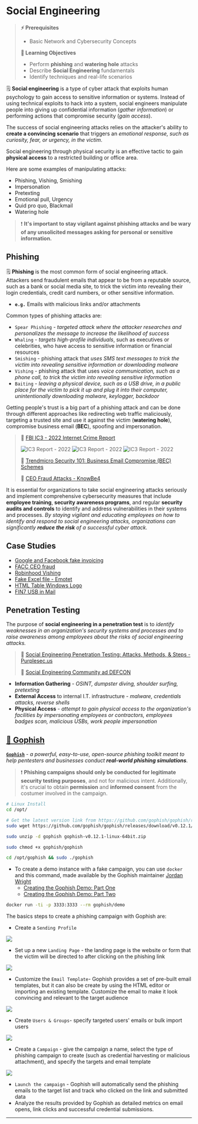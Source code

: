# Social Engineering

> **⚡ Prerequisites**
>
> * Basic Network and Cybersecurity Concepts
>
> **📕 Learning Objectives**
>
> * Perform **phishing** and **watering hole** attacks
> * Describe **Social Engineering** fundamentals
> * Identify techniques and real-life scenarios

🗒️ **Social engineering** is a type of cyber attack that exploits human psychology to gain access to sensitive information or systems. Instead of using technical exploits to hack into a system, social engineers manipulate people into giving up confidential information (_gather information_) or performing actions that compromise security (_gain access_).

The success of social engineering attacks relies on the attacker's ability to **create a convincing scenario** that triggers an _emotional response, such as curiosity, fear, or urgency, in the victim_.

Social engineering through physical security is an effective tactic to gain **physical access** to a restricted building or office area.

Here are some examples of manipulating attacks:

* Phishing, Vishing, Smishing
* Impersonation
* Pretexting
* Emotional pull, Urgency
* Quid pro quo, Blackmail
* Watering hole

> ❗ **It's important to stay vigilant against phishing attacks and be wary of any unsolicited messages asking for personal or sensitive information.**

## Phishing

🗒️ **Phishing** is the most common form of social engineering attack. Attackers send fraudulent emails that appear to be from a reputable source, such as a bank or social media site, to trick the victim into revealing their login credentials, credit card numbers, or other sensitive information.

* **`e.g.`** Emails with malicious links and/or attachments

Common types of phishing attacks are:

* `Spear Phishing` - _targeted attack where the attacker researches and personalizes the message to increase the likelihood of success_
* `Whaling` - _targets high-profile individuals_, such as executives or celebrities, who have access to sensitive information or financial resources
* `Smishing` - phishing attack that _uses SMS text messages to trick the victim into revealing sensitive information or downloading malware_
* `Vishing` - phishing attack that uses _voice communication, such as a phone call, to trick the victim into revealing sensitive information_
* `Baiting` - _leaving a physical device, such as a USB drive, in a public place for the victim to pick it up and plug it into their computer, unintentionally downloading malware, keylogger, backdoor_

Getting people's trust is a big part of a phishing attack and can be done through different approaches like redirecting web traffic maliciously, targeting a trusted site and use it against the victim (**watering hole**), compromise business email (**BEC**), spoofing and impersonation.

> 📌 [FBI IC3 - 2022 Internet Crime Report](https://www.ic3.gov/Media/PDF/AnnualReport/2022\_IC3Report.pdf)
>
> <img src=".gitbook/assets/image-20230430173841740.png" alt="IC3 Report - 2022" data-size="original">
>
> <img src=".gitbook/assets/image-20230430173938810.png" alt="IC3 Report - 2022" data-size="original">
>
> <img src=".gitbook/assets/image-20230430174159761.png" alt="IC3 Report - 2022" data-size="original">
>
> 📌 [Trendmicro Security 101: Business Email Compromise (BEC) Schemes](https://www.trendmicro.com/vinfo/fr/security/news/cybercrime-and-digital-threats/business-email-compromise-bec-schemes)
>
> 📌 [CEO Fraud Attacks - KnowBe4](https://www.knowbe4.com/ceo-fraud)

It is essential for organizations to take social engineering attacks seriously and implement comprehensive cybersecurity measures that include **employee training**, **security awareness programs**, and regular **security audits and controls** to identify and address vulnerabilities in their systems and processes. _By staying vigilant and educating employees on how to identify and respond to social engineering attacks, organizations can significantly **reduce the risk** of a successful cyber attack._

## Case Studies

* [Google and Facebook fake invoicing](https://www.trendmicro.com/vinfo/fr/security/news/cybercrime-and-digital-threats/google-and-facebook-fraudster-pleads-guilty-to-100-million-scam)
* [FACC CEO fraud](https://www.trendmicro.com/vinfo/pl/security/news/cybercrime-and-digital-threats/austrian-aeronautics-company-loses-42m-to-bec-scam)
* [Robinhood Vishing](https://www.bleepingcomputer.com/news/security/robinhood-discloses-data-breach-impacting-7-million-customers/)
* [Fake Excel file - Emotet](https://unit42.paloaltonetworks.com/new-emotet-infection-method/)
* [HTML Table Windows Logo](https://www.microsoft.com/en-us/security/blog/2021/08/18/trend-spotting-email-techniques-how-modern-phishing-emails-hide-in-plain-sight/)
* [FIN7 USB in Mail](https://www.bleepingcomputer.com/news/security/fbi-hackers-use-badusb-to-target-defense-firms-with-ransomware/)

## Penetration Testing

The purpose of **social engineering in a penetration test** is to _identify weaknesses in an organization's security systems and processes and to raise awareness among employees about the risks of social engineering attacks._

> 📌 [Social Engineering Penetration Testing: Attacks, Methods, & Steps - Purplesec.us](https://purplesec.us/social-engineering-penetration-testing/)
>
> 📌 [Social Engineering Community ad DEFCON](https://www.se.community/)

* **Information Gathering** - _OSINT, dumpster diving, shoulder surfing, pretexting_
* **External Access** to internal I.T. infrastructure - _malware, credentials attacks, reverse shells_
* **Physical Access** - _attempt to gain physical access to the organization's facilities by impersonating employees or contractors, employees badges scan, malicious USBs, work people impersonation_

## [🔬 Gophish](https://getgophish.com/)

[**`Gophish`**](https://github.com/gophish/gophish) - _a powerful, easy-to-use, open-source phishing toolkit meant to help pentesters and businesses conduct **real-world phishing simulations**._

> ❗ **Phishing campaigns should only be conducted for legitimate security testing purposes**, and not for malicious intent. Additionally, it's crucial to obtain **permission** and **informed consent** from the costumer involved in the campaign.

```bash
# Linux Install
cd /opt/

# Get the latest version link from https://github.com/gophish/gophish/releases/
sudo wget https://github.com/gophish/gophish/releases/download/v0.12.1/gophish-v0.12.1-linux-64bit.zip

sudo unzip -d gophish gophish-v0.12.1-linux-64bit.zip

sudo chmod +x gophish/gophish

cd /opt/gophish && sudo ./gophish
```

* To create a demo instance with a fake campaign, you can use `docker` and this command, made available by the Gophish maintainer [Jordan Wright](https://github.com/jordan-wright)
  * [Creating the Gophish Demo: Part One](https://getgophish.com/blog/post/2019-01-04-creating-the-gophish-demo-part-one/)
  * [Creating the Gophish Demo: Part Two](https://getgophish.com/blog/post/2019-01-11-creating-the-gophish-demo-part-two/)

```bash
docker run -ti -p 3333:3333 --rm gophish/demo
```

The basics steps to create a phishing campaign with Gophish are:

* Create a `Sending Profile`

![](.gitbook/assets/image-20230430215816312.png)

* Set up a new `Landing Page` - the landing page is the website or form that the victim will be directed to after clicking on the phishing link

![](.gitbook/assets/image-20230430220314084.png)

* Customize the `Email Template`- Gophish provides a set of pre-built email templates, but it can also be create by using the HTML editor or importing an existing template. Customize the email to make it look convincing and relevant to the target audience

![](.gitbook/assets/image-20230430220437682.png)

* Create `Users & Groups`- specify targeted users' emails or bulk import users

![](.gitbook/assets/image-20230430220810824.png)

* Create a `Campaign` - give the campaign a name, select the type of phishing campaign to create (such as credential harvesting or malicious attachment), and specify the targets and email template

![](.gitbook/assets/image-20230430220159433.png)

* `Launch the campaign` - Gophish will automatically send the phishing emails to the target list and track who clicked on the link and submitted data
* Analyze the results provided by Gophish as detailed metrics on email opens, link clicks and successful credential submissions.

***
